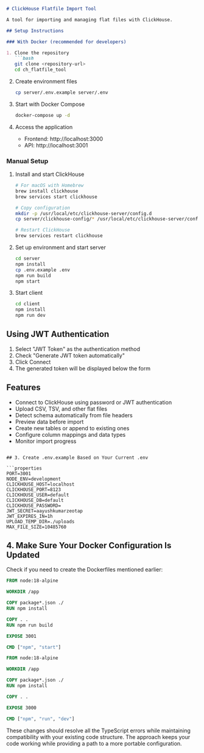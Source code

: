 ```markdown
# ClickHouse Flatfile Import Tool

A tool for importing and managing flat files with ClickHouse.

## Setup Instructions

### With Docker (recommended for developers)

1. Clone the repository
   ```bash
   git clone <repository-url>
   cd ch_flatfile_tool
   ```

2. Create environment files
   ```bash
   cp server/.env.example server/.env
   ```

3. Start with Docker Compose
   ```bash
   docker-compose up -d
   ```

4. Access the application
   - Frontend: http://localhost:3000
   - API: http://localhost:3001

### Manual Setup

1. Install and start ClickHouse
   ```bash
   # For macOS with Homebrew
   brew install clickhouse
   brew services start clickhouse
   
   # Copy configuration
   mkdir -p /usr/local/etc/clickhouse-server/config.d
   cp server/clickhouse-config/* /usr/local/etc/clickhouse-server/config.d/
   
   # Restart ClickHouse
   brew services restart clickhouse
   ```

2. Set up environment and start server
   ```bash
   cd server
   npm install
   cp .env.example .env
   npm run build
   npm start
   ```

3. Start client
   ```bash
   cd client
   npm install
   npm run dev
   ```

## Using JWT Authentication

1. Select "JWT Token" as the authentication method
2. Check "Generate JWT token automatically"
3. Click Connect
4. The generated token will be displayed below the form

## Features

- Connect to ClickHouse using password or JWT authentication
- Upload CSV, TSV, and other flat files
- Detect schema automatically from file headers
- Preview data before import
- Create new tables or append to existing ones
- Configure column mappings and data types
- Monitor import progress
```

## 3. Create .env.example Based on Your Current .env

```properties
PORT=3001
NODE_ENV=development
CLICKHOUSE_HOST=localhost
CLICKHOUSE_PORT=8123
CLICKHOUSE_USER=default
CLICKHOUSE_DB=default
CLICKHOUSE_PASSWORD=
JWT_SECRET=aayushkumarzeotap
JWT_EXPIRES_IN=1h
UPLOAD_TEMP_DIR=./uploads
MAX_FILE_SIZE=10485760
```

## 4. Make Sure Your Docker Configuration Is Updated

Check if you need to create the Dockerfiles mentioned earlier:

```dockerfile
FROM node:18-alpine

WORKDIR /app

COPY package*.json ./
RUN npm install

COPY . .
RUN npm run build

EXPOSE 3001

CMD ["npm", "start"]
```

```dockerfile
FROM node:18-alpine

WORKDIR /app

COPY package*.json ./
RUN npm install

COPY . .

EXPOSE 3000

CMD ["npm", "run", "dev"]
```

These changes should resolve all the TypeScript errors while maintaining compatibility with your existing code structure. The approach keeps your code working while providing a path to a more portable configuration.